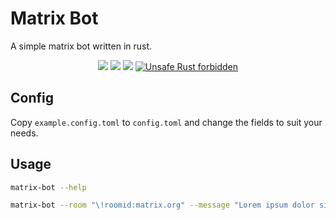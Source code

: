 # Matrix Bot
A simple matrix bot written in rust.


<p align="center">
  <!-- version -->
  <img src="https://img.shields.io/badge/version-0.1.0-blue"/>
  <!-- CI -->
  <img src="https://github.com/dennis-lawter/matrix-bot/workflows/CI/badge.svg" />
  <!-- codecov -->
  <img src="https://codecov.io/gh/dennis-lawter/matrix-bot/branch/master/graph/badge.svg" />
  <!-- unsafe forbidden -->
  <a href="https://github.com/rust-secure-code/safety-dance/">
    <img src="https://img.shields.io/badge/unsafe-forbidden-success.svg?style=flat-square"
      alt="Unsafe Rust forbidden" />
  </a>
</p>

## Config
Copy `example.config.toml` to `config.toml` and change the fields to suit your needs.

## Usage
```bash
matrix-bot --help
```
```bash
matrix-bot --room "\!roomid:matrix.org" --message "Lorem ipsum dolor sit amet"
```

